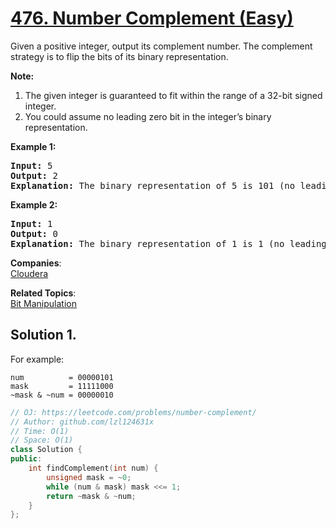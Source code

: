 # [476. Number Complement (Easy)](https://leetcode.com/problems/number-complement/)

<p>Given a positive integer, output its complement number. The complement strategy is to flip the bits of its binary representation.</p>

<p><b>Note:</b><br>
</p><ol>
<li>The given integer is guaranteed to fit within the range of a 32-bit signed integer.</li>
<li>You could assume no leading zero bit in the integer’s binary representation.</li>
</ol>
<p></p>

<p><b>Example 1:</b><br>
</p><pre><b>Input:</b> 5
<b>Output:</b> 2
<b>Explanation:</b> The binary representation of 5 is 101 (no leading zero bits), and its complement is 010. So you need to output 2.
</pre>
<p></p>

<p><b>Example 2:</b><br>
</p><pre><b>Input:</b> 1
<b>Output:</b> 0
<b>Explanation:</b> The binary representation of 1 is 1 (no leading zero bits), and its complement is 0. So you need to output 0.
</pre>
<p></p>

**Companies**:  
[Cloudera](https://leetcode.com/company/cloudera)

**Related Topics**:  
[Bit Manipulation](https://leetcode.com/tag/bit-manipulation/)

## Solution 1.

For example:

```
num          = 00000101
mask         = 11111000
~mask & ~num = 00000010
```

```cpp
// OJ: https://leetcode.com/problems/number-complement/
// Author: github.com/lzl124631x
// Time: O(1)
// Space: O(1)
class Solution {
public:
    int findComplement(int num) {
        unsigned mask = ~0;
        while (num & mask) mask <<= 1;
        return ~mask & ~num;
    }
};
```